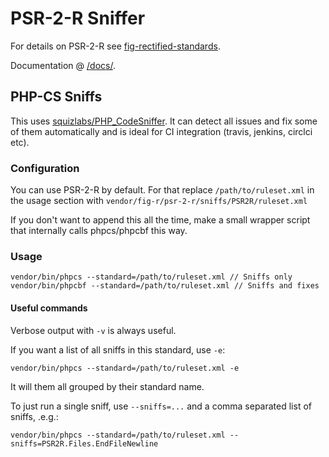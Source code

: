 # PSR-2-R Sniffer
For details on PSR-2-R see [fig-rectified-standards](https://github.com/php-fig-rectified/fig-rectified-standards).

Documentation @ [/docs/](docs).

## PHP-CS Sniffs

This uses [squizlabs/PHP_CodeSniffer](https://github.com/squizlabs/PHP_CodeSniffer/).
It can detect all issues and fix some of them automatically and is ideal for CI integration
(travis, jenkins, circlci etc).

### Configuration
You can use PSR-2-R by default.
For that replace `/path/to/ruleset.xml` in the usage section with `vendor/fig-r/psr-2-r/sniffs/PSR2R/ruleset.xml`

If you don't want to append this all the time, make a small wrapper script that internally calls phpcs/phpcbf this way.

### Usage
```
vendor/bin/phpcs --standard=/path/to/ruleset.xml // Sniffs only
vendor/bin/phpcbf --standard=/path/to/ruleset.xml // Sniffs and fixes
```

#### Useful commands
Verbose output with `-v` is always useful.

If you want a list of all sniffs in this standard, use `-e`:
```
vendor/bin/phpcs --standard=/path/to/ruleset.xml -e
```
It will them all grouped by their standard name.

To just run a single sniff, use `--sniffs=...` and a comma separated list of sniffs, .e.g.:
```
vendor/bin/phpcs --standard=/path/to/ruleset.xml --sniffs=PSR2R.Files.EndFileNewline
```
